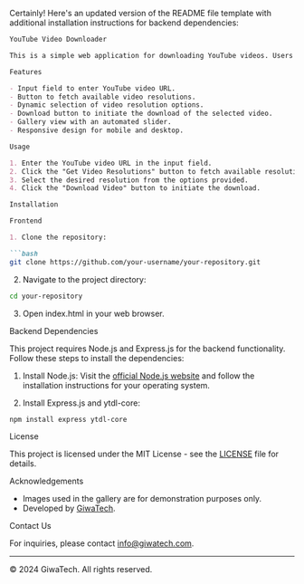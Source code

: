 Certainly! Here's an updated version of the README file template with additional installation instructions for backend dependencies:

```markdown
YouTube Video Downloader

This is a simple web application for downloading YouTube videos. Users can input a YouTube video URL, select the desired video resolution, and download the video directly.

Features

- Input field to enter YouTube video URL.
- Button to fetch available video resolutions.
- Dynamic selection of video resolution options.
- Download button to initiate the download of the selected video.
- Gallery view with an automated slider.
- Responsive design for mobile and desktop.

Usage

1. Enter the YouTube video URL in the input field.
2. Click the "Get Video Resolutions" button to fetch available resolutions.
3. Select the desired resolution from the options provided.
4. Click the "Download Video" button to initiate the download.

Installation

Frontend

1. Clone the repository:

```bash
git clone https://github.com/your-username/your-repository.git
```

2. Navigate to the project directory:

```bash
cd your-repository
```

3. Open index.html in your web browser.

Backend Dependencies

This project requires Node.js and Express.js for the backend functionality. Follow these steps to install the dependencies:

1. Install Node.js: Visit the [official Node.js website](https://nodejs.org/) and follow the installation instructions for your operating system.

2. Install Express.js and ytdl-core:
   
```bash
npm install express ytdl-core
```

License

This project is licensed under the MIT License - see the [LICENSE](LICENSE) file for details.

Acknowledgements

- Images used in the gallery are for demonstration purposes only.
- Developed by [GiwaTech](https://github.com/GiwaTech).

Contact Us

For inquiries, please contact [info@giwatech.com](mailto:info@giwatech.com).

---

&copy; 2024 GiwaTech. All rights reserved.
```
